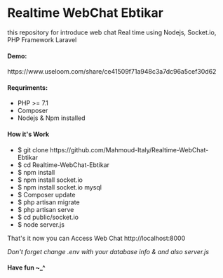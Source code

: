 # Realtime WebChat Ebtikar

<p>this repository for introduce web chat Real time using Nodejs, Socket.io, PHP Framework Laravel</p>

<h4>Demo:</h4>
https://www.useloom.com/share/ce41509f71a948c3a7dc96a5cef30d62


<h4>Requriments: </h4>
 <ul>
  <li>PHP >= 7.1</li>
  <li>Composer</li>
  <li>Nodejs & Npm installed</li>
 </ul>
 
 
 <h4>How it's Work</h4>
 <ul>
  <li>$ git clone https://github.com/Mahmoud-Italy/Realtime-WebChat-Ebtikar</li>
  <li>$ cd Realtime-WebChat-Ebtikar</i>
  <li>$ npm install</li>
  <li>$ npm install socket.io</li>
  <li>$ npm install socket.io mysql</li>
  <li>$ Composer update</li>
  <li>$ php artisan migrate</li>
  <li>$ php artisan serve</li>
  <li>$ cd public/socket.io</li>
  <li>$ node server.js</li>
 </ul>
 
 <p>That's it now you can Access Web Chat http://localhost:8000</p>
 <i>Don't forget change .env with your database info & and also server.js</i>
<h4>Have fun ~_^</h4>
